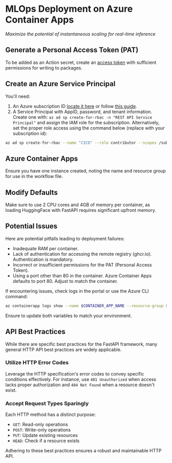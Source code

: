 # MLOps Deployment on Azure Container Apps

_Maximize the potential of instantaneous scaling for real-time inference_

## Generate a Personal Access Token (PAT)

To be added as an Action secret, create an [access token](https://github.com/settings/tokens/new?description=Azure+Container+Apps+access&scopes=write:packages) with sufficient permissions for writing to packages.

## Create an Azure Service Principal

You'll need:

1. An Azure subscription ID [locate it here](https://portal.azure.com/#view/Microsoft_Azure_Billing/SubscriptionsBlade) or follow [this guide](https://docs.microsoft.com/en-us/azure/azure-portal/get-subscription-tenant-id).
2. A Service Principal with AppID, password, and tenant information. Create one with: `az ad sp create-for-rbac -n "REST API Service Principal"` and assign the IAM role for the subscription. Alternatively, set the proper role access using the command below (replace with your subscription id):

```bash
az ad sp create-for-rbac --name "CICD" --role contributor --scopes /subscriptions/$AZURE_SUBSCRIPTION_ID --sdk-auth
```

## Azure Container Apps

Ensure you have one instance created, noting the name and resource group for use in the workflow file.

## Modify Defaults

Make sure to use 2 CPU cores and 4GB of memory per container, as loading HuggingFace with FastAPI requires significant upfront memory.

## Potential Issues

Here are potential pitfalls leading to deployment failures:

- Inadequate RAM per container.
- Lack of authentication for accessing the remote registry (ghcr.io). Authentication is mandatory.
- Incorrect or insufficient permissions for the PAT (Personal Access Token).
- Using a port other than 80 in the container. Azure Container Apps defaults to port 80. Adjust to match the container.

If encountering issues, check logs in the portal or use the Azure CLI command:

```bash
az containerapp logs show --name $CONTAINER_APP_NAME --resource-group $RESOURCE_GROUP_NAME --follow
```

Ensure to update both variables to match your environment.

## API Best Practices

While there are specific best practices for the FastAPI framework, many general HTTP API best practices are widely applicable. 

### Utilize HTTP Error Codes

Leverage the HTTP specification's error codes to convey specific conditions effectively. For instance, use `401 Unauthorized` when access lacks proper authorization and `404 Not Found` when a resource doesn't exist.

### Accept Request Types Sparingly

Each HTTP method has a distinct purpose:

- `GET`: Read-only operations
- `POST`: Write-only operations
- `PUT`: Update existing resources
- `HEAD`: Check if a resource exists

Adhering to these best practices ensures a robust and maintainable HTTP API.
